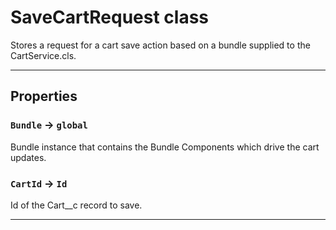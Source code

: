 # SaveCartRequest class

Stores a request for a cart save action based on a bundle supplied to the CartService.cls.

---
## Properties

### `Bundle` → `global`

Bundle instance that contains the Bundle Components which drive the cart updates.

### `CartId` → `Id`

Id of the Cart__c record to save.

---
